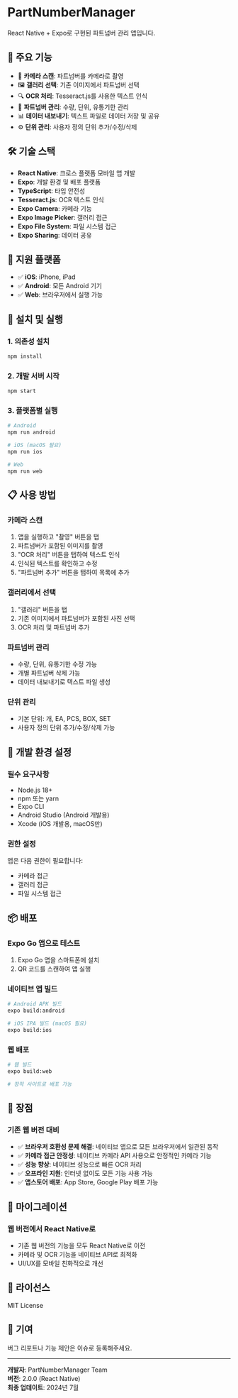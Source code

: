 # PartNumberManager

React Native + Expo로 구현된 파트넘버 관리 앱입니다.

## 🚀 주요 기능

- 📸 **카메라 스캔**: 파트넘버를 카메라로 촬영
- 🖼️ **갤러리 선택**: 기존 이미지에서 파트넘버 선택
- 🔍 **OCR 처리**: Tesseract.js를 사용한 텍스트 인식
- 📝 **파트넘버 관리**: 수량, 단위, 유통기한 관리
- 📊 **데이터 내보내기**: 텍스트 파일로 데이터 저장 및 공유
- ⚙️ **단위 관리**: 사용자 정의 단위 추가/수정/삭제

## 🛠️ 기술 스택

- **React Native**: 크로스 플랫폼 모바일 앱 개발
- **Expo**: 개발 환경 및 배포 플랫폼
- **TypeScript**: 타입 안전성
- **Tesseract.js**: OCR 텍스트 인식
- **Expo Camera**: 카메라 기능
- **Expo Image Picker**: 갤러리 접근
- **Expo File System**: 파일 시스템 접근
- **Expo Sharing**: 데이터 공유

## 📱 지원 플랫폼

- ✅ **iOS**: iPhone, iPad
- ✅ **Android**: 모든 Android 기기
- ✅ **Web**: 브라우저에서 실행 가능

## 🚀 설치 및 실행

### 1. 의존성 설치
```bash
npm install
```

### 2. 개발 서버 시작
```bash
npm start
```

### 3. 플랫폼별 실행
```bash
# Android
npm run android

# iOS (macOS 필요)
npm run ios

# Web
npm run web
```

## 📋 사용 방법

### 카메라 스캔
1. 앱을 실행하고 "촬영" 버튼을 탭
2. 파트넘버가 포함된 이미지를 촬영
3. "OCR 처리" 버튼을 탭하여 텍스트 인식
4. 인식된 텍스트를 확인하고 수정
5. "파트넘버 추가" 버튼을 탭하여 목록에 추가

### 갤러리에서 선택
1. "갤러리" 버튼을 탭
2. 기존 이미지에서 파트넘버가 포함된 사진 선택
3. OCR 처리 및 파트넘버 추가

### 파트넘버 관리
- 수량, 단위, 유통기한 수정 가능
- 개별 파트넘버 삭제 가능
- 데이터 내보내기로 텍스트 파일 생성

### 단위 관리
- 기본 단위: 개, EA, PCS, BOX, SET
- 사용자 정의 단위 추가/수정/삭제 가능

## 🔧 개발 환경 설정

### 필수 요구사항
- Node.js 18+
- npm 또는 yarn
- Expo CLI
- Android Studio (Android 개발용)
- Xcode (iOS 개발용, macOS만)

### 권한 설정
앱은 다음 권한이 필요합니다:
- 카메라 접근
- 갤러리 접근
- 파일 시스템 접근

## 📦 배포

### Expo Go 앱으로 테스트
1. Expo Go 앱을 스마트폰에 설치
2. QR 코드를 스캔하여 앱 실행

### 네이티브 앱 빌드
```bash
# Android APK 빌드
expo build:android

# iOS IPA 빌드 (macOS 필요)
expo build:ios
```

### 웹 배포
```bash
# 웹 빌드
expo build:web

# 정적 사이트로 배포 가능
```

## 🎯 장점

### 기존 웹 버전 대비
- ✅ **브라우저 호환성 문제 해결**: 네이티브 앱으로 모든 브라우저에서 일관된 동작
- ✅ **카메라 접근 안정성**: 네이티브 카메라 API 사용으로 안정적인 카메라 기능
- ✅ **성능 향상**: 네이티브 성능으로 빠른 OCR 처리
- ✅ **오프라인 지원**: 인터넷 없이도 모든 기능 사용 가능
- ✅ **앱스토어 배포**: App Store, Google Play 배포 가능

## 🔄 마이그레이션

### 웹 버전에서 React Native로
- 기존 웹 버전의 기능을 모두 React Native로 이전
- 카메라 및 OCR 기능을 네이티브 API로 최적화
- UI/UX를 모바일 친화적으로 개선

## 📄 라이선스

MIT License

## 🤝 기여

버그 리포트나 기능 제안은 이슈로 등록해주세요.

---

**개발자**: PartNumberManager Team  
**버전**: 2.0.0 (React Native)  
**최종 업데이트**: 2024년 7월
